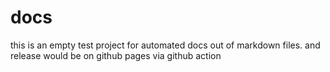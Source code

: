 # docs
this is an empty test project for automated docs out of markdown files.
and release would be on github pages via github action